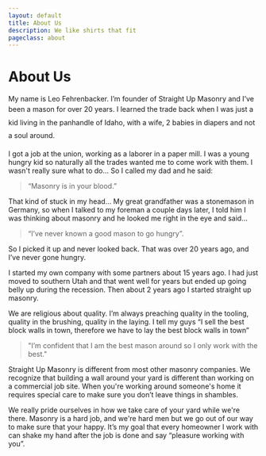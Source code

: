 ```yaml
---
layout: default
title: About Us
description: We like shirts that fit
pageclass: about
---
```



<div class="banner half" style="background-image: url(/images/banners/banner2.jpg); background-attachment:scroll; background-position: center;"><hgroup><h1 class="editable" id="cms-identifiable-2791" data-cms-cid="5010">About Us</h1></hgroup></div>

<article class="about-us"><p>My name is Leo Fehrenbacker. I&rsquo;m founder of Straight Up Masonry and I&rsquo;ve been a mason for over 20 years.&nbsp;<span style="line-height: 1.9em;">I learned the trade back when I was just a kid living in the panhandle of Idaho, with a wife, 2 b</span><span style="line-height: 1.9em;">abies in diapers and not a soul around.</span></p><p>I got a job at the union, working as a laborer in a paper mill. I was a young hungry kid so naturally all the trades wanted me to come work with them. I wasn't really sure what to do&hellip; So I called my dad and he said:</p><blockquote><p>&ldquo;Masonry is in your blood.&rdquo;</p></blockquote><p>That kind of stuck in my head... My great grandfather was a stonemason in Germany, so when I talked to my foreman a couple days later, I told him I was thinking about masonry and he looked me right in the eye and said&hellip;</p><blockquote><p>&ldquo;I&rsquo;ve never known a good mason to go hungry&rdquo;.</p></blockquote><p>So I picked it up and never looked back. That was over 20 years ago, and I&rsquo;ve never gone hungry.</p><p>I started my own company with some partners about 15 years ago. I had just moved to southern Utah and that went well for years but ended up going belly up during the recession. Then about 2 years ago I started straight up masonry. &nbsp;</p><p>We are religious about quality. I&rsquo;m always preaching quality in the tooling, quality in the brushing, quality in the laying. I tell my guys &ldquo;I sell the best block walls in town, therefore we have to lay the best block walls in town&rdquo;&nbsp;</p><blockquote><p>"I&rsquo;m confident that I am the best mason around so I only work with the best."&nbsp;</p></blockquote><p>Straight Up Masonry is different from most other masonry companies. We recognize that building a wall around your yard is different than working on a commercial job site. When you're working around someone's home it requires special care to make sure you don&rsquo;t leave things in shambles.</p><p>We really pride ourselves in how we take care of your yard while we're there. Masonry is a hard job, and we're hard men but we go out of our way to make sure that your happy. It&rsquo;s my goal that every homeowner I work with can shake my hand after the job is done and say &ldquo;pleasure working with you&rdquo;.</p></article>
